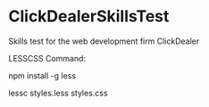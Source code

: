 # ClickDealerSkillsTest
Skills test for the web development firm ClickDealer

LESSCSS Command: 

npm install -g less

lessc styles.less styles.css